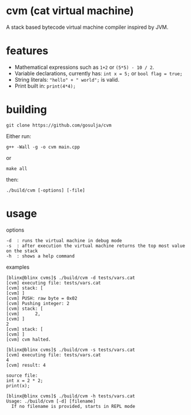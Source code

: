 # cvm (cat virtual machine)
A stack based bytecode virtual machine compiler inspired by JVM.

# features
* Mathematical expressions such as `1+2` or `(5*5) - 10 / 2`.
* Variable declarations, currently has: `int x = 5;` or `bool flag = true;`
* String literals: `"hello" + " world";` is valid.
* Print built in: `print(4*4);`

# building
```
git clone https://github.com/gosulja/cvm
```
Either run:
```
g++ -Wall -g -o cvm main.cpp
```
or
```
make all
```
then:
```
./build/cvm [-options] [-file]
```

# usage
options
```
-d  : runs the virtual machine in debug mode
-s  : after execution the virtual machine returns the top most value on the stack
-h  : shows a help command
```

examples
```
[blinx@blinx cvms]$ ./build/cvm -d tests/vars.cat
[cvm] executing file: tests/vars.cat
[cvm] stack: [
[cvm] ]
[cvm] PUSH: raw byte = 0x02
[cvm] Pushing integer: 2
[cvm] stack: [
[cvm]      2,
[cvm] ]
2
[cvm] stack: [
[cvm] ]
[cvm] cvm halted.
```

```
[blinx@blinx cvms]$ ./build/cvm -s tests/vars.cat
[cvm] executing file: tests/vars.cat
4
[cvm] result: 4

source file:
int x = 2 * 2;
print(x);
```

```
[blinx@blinx cvms]$ ./build/cvm -h tests/vars.cat
Usage: ./build/cvm [-d] [filename]
  If no filename is provided, starts in REPL mode
```

